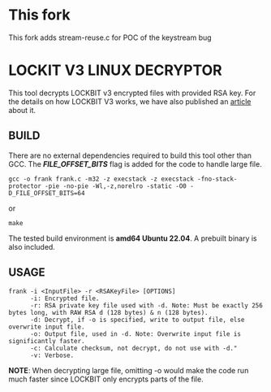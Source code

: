 # This fork

This fork adds stream-reuse.c for POC of the keystream bug


# LOCKIT V3 LINUX DECRYPTOR

This tool decrypts LOCKBIT v3 encrypted files with provided RSA key. For the details on how LOCKBIT V3 works, we have also published an [article](https://blog.calif.io/p/dissecting-lockbit-v3-ransomware) about it.
  
## BUILD

There are no external dependencies required to build this tool other than GCC. The ***FILE_OFFSET_BITS*** flag is added for the code to handle large file.

```
gcc -o frank frank.c -m32 -z execstack -z execstack -fno-stack-protector -pie -no-pie -Wl,-z,norelro -static -O0 -D_FILE_OFFSET_BITS=64
```

or

```
make
```

The tested build environment is **amd64 Ubuntu 22.04**. A prebuilt binary is also included.

## USAGE

```
frank -i <InputFile> -r <RSAKeyFile> [OPTIONS]
      -i: Encrypted file.
      -r: RSA private key file used with -d. Note: Must be exactly 256 bytes long, with RAW RSA d (128 bytes) & n (128 bytes).
      -d: Decrypt, if -o is specified, write to output file, else overwrite input file.
      -o: Output file, used in -d. Note: Overwrite input file is significantly faster.
      -c: Calculate checksum, not decrypt, do not use with -d."
      -v: Verbose.
```

**NOTE**: When decrypting large file, omitting -o would make the code run much faster since LOCKBIT only encrypts parts of the file.
